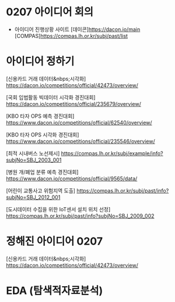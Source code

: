 # 0207 아이디어 회의

- 아이디어 진행상황 사이트
[데이콘]https://dacon.io/main<br>
[COMPAS]https://compas.lh.or.kr/subj/past/list

# 아이디어 정하기
[신용카드&nbsp;거래&nbsp;데이터&nbps;시각화]
https://dacon.io/competitions/official/42473/overview/ <br>

[국회&nbsp;입법활동&nbsp;빅데이터&nbsp;시각화&nbsp;경진대회]
https://dacon.io/competitions/official/235679/overview/<br>

[KBO&nbsp;타자&nbsp;OPS&nbsp;예측&nbsp;경진대회]
https://www.dacon.io/competitions/official/62540/overview/<br>

[KBO&nbsp;타자&nbsp;OPS&nbsp;시각화&nbsp;경진대회]
https://www.dacon.io/competitions/official/235546/overview/<br>

[최적&nbsp;시내버스&nbsp;노선제시]
https://compas.lh.or.kr/subj/example/info?subjNo=SBJ_2003_001<br>

[병원&nbsp;개/폐업&nbsp;분류&nbsp;예측&nbsp;경진대회]
https://www.dacon.io/competitions/official/9565/data/<br>

[어린이&nbsp;교통사고&nbsp;위험지역&nbsp;도출]
https://compas.lh.or.kr/subj/past/info?subjNo=SBJ_2012_001<br>

[도시데이터&nbsp;수집을&nbsp;위한&nbsp;IoT센서&nbsp;설치&nbsp;위치&nbsp;선정] 
https://compas.lh.or.kr/subj/past/info?subjNo=SBJ_2009_002<br>

# 정해진 아이디어 0207
[신용카드&nbsp;거래&nbsp;데이터&nbps;시각화]
https://dacon.io/competitions/official/42473/overview/ <br>

# EDA (탐색적자료분석)
